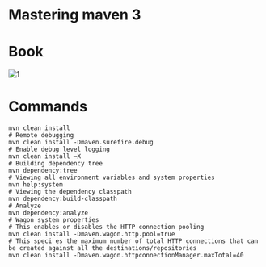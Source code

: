 # Mastering maven 3

# Book
![1](https://dz13w8afd47il.cloudfront.net/sites/default/files/imagecache/ppv4_main_book_cover/3865OS%20(B02037)_mockupcover_normal_0.jpg)

# Commands
```
mvn clean install
# Remote debugging
mvn clean install -Dmaven.surefire.debug
# Enable debug level logging
mvn clean install –X
# Building dependency tree
mvn dependency:tree
# Viewing all environment variables and system properties
mvn help:system
# Viewing the dependency classpath
mvn dependency:build-classpath
# Analyze
mvn dependency:analyze
# Wagon system properties
# This enables or disables the HTTP connection pooling
mvn clean install -Dmaven.wagon.http.pool=true
# This speci es the maximum number of total HTTP connections that can be created against all the destinations/repositories
mvn clean install -Dmaven.wagon.httpconnectionManager.maxTotal=40

```

